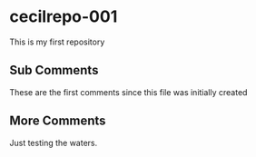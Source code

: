 # cecilrepo-001
This is my first repository

## Sub Comments
These are  the first comments since this file was initially created

## More Comments
Just testing the waters.

